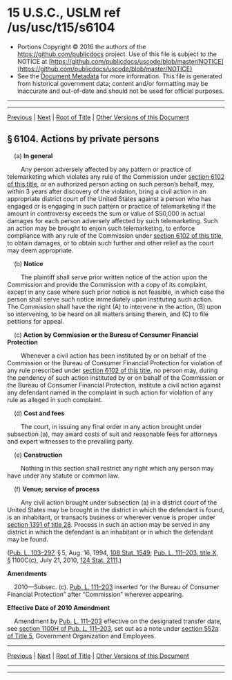 ---
---

# 15 U.S.C., USLM ref /us/usc/t15/s6104

* Portions Copyright © 2016 the authors of the https://github.com/publicdocs project.
  Use of this file is subject to the NOTICE at [https://github.com/publicdocs/uscode/blob/master/NOTICE](https://github.com/publicdocs/uscode/blob/master/NOTICE)
* See the [Document Metadata](././../../../..//README.md) for more information.
  This file is generated from historical government data; content and/or formatting may be inaccurate and out-of-date and should not be used for official purposes.

----------
----------

[Previous](./../../../..//us/usc/t15/ch87/m__us_usc_t15_s6103.md) | [Next](./../../../..//us/usc/t15/ch87/m__us_usc_t15_s6105.md) | [Root of Title](./../../../../) | [Other Versions of this Document](https://publicdocs.github.io/go/links?ns=uslm&ref=%2Fus%2Fusc%2Ft15%2Fs6104)

## § 6104. Actions by private persons

    (a) __In general__ 

        Any person adversely affected by any pattern or practice of telemarketing which violates any rule of the Commission under [section 6102 of this title][/us/usc/t15/s6102], or an authorized person acting on such person’s behalf, may, within 3 years after discovery of the violation, bring a civil action in an appropriate district court of the United States against a person who has engaged or is engaging in such pattern or practice of telemarketing if the amount in controversy exceeds the sum or value of $50,000 in actual damages for each person adversely affected by such telemarketing. Such an action may be brought to enjoin such telemarketing, to enforce compliance with any rule of the Commission under [section 6102 of this title][/us/usc/t15/s6102], to obtain damages, or to obtain such further and other relief as the court may deem appropriate.

    (b) __Notice__ 

        The plaintiff shall serve prior written notice of the action upon the Commission and provide the Commission with a copy of its complaint, except in any case where such prior notice is not feasible, in which case the person shall serve such notice immediately upon instituting such action. The Commission shall have the right (A) to intervene in the action, (B) upon so intervening, to be heard on all matters arising therein, and (C) to file petitions for appeal.

    (c) __Action by Commission or the Bureau of Consumer Financial Protection__ 

        Whenever a civil action has been instituted by or on behalf of the Commission or the Bureau of Consumer Financial Protection for violation of any rule prescribed under [section 6102 of this title][/us/usc/t15/s6102], no person may, during the pendency of such action instituted by or on behalf of the Commission or the Bureau of Consumer Financial Protection, institute a civil action against any defendant named in the complaint in such action for violation of any rule as alleged in such complaint.

    (d) __Cost and fees__ 

        The court, in issuing any final order in any action brought under subsection (a), may award costs of suit and reasonable fees for attorneys and expert witnesses to the prevailing party.

    (e) __Construction__ 

        Nothing in this section shall restrict any right which any person may have under any statute or common law.

    (f) __Venue; service of process__ 

        Any civil action brought under subsection (a) in a district court of the United States may be brought in the district in which the defendant is found, is an inhabitant, or transacts business or wherever venue is proper under [section 1391 of title 28][/us/usc/t28/s1391]. Process in such an action may be served in any district in which the defendant is an inhabitant or in which the defendant may be found.

([Pub. L. 103–297][/us/pl/103/297], § 5, Aug. 16, 1994, [108 Stat. 1549][/us/stat/108/1549]; [Pub. L. 111–203, title X][/us/pl/111/203/tX], § 1100C(c), July 21, 2010, [124 Stat. 2111][/us/stat/124/2111].)

 __Amendments__ 

    2010—Subsec. (c). [Pub. L. 111–203][/us/pl/111/203] inserted “or the Bureau of Consumer Financial Protection” after “Commission” wherever appearing.

 __Effective Date of 2010 Amendment__ 

    Amendment by [Pub. L. 111–203][/us/pl/111/203] effective on the designated transfer date, see [section 1100H of Pub. L. 111–203][/us/pl/111/203/s1100H], set out as a note under [section 552a of Title 5][/us/usc/t5/s552a], Government Organization and Employees.

----------

[Previous](./../../../..//us/usc/t15/ch87/m__us_usc_t15_s6103.md) | [Next](./../../../..//us/usc/t15/ch87/m__us_usc_t15_s6105.md) | [Root of Title](./../../../../) | [Other Versions of this Document](https://publicdocs.github.io/go/links?ns=uslm&ref=%2Fus%2Fusc%2Ft15%2Fs6104)

----------
----------

[/us/usc/t15/s6102]: https://publicdocs.github.io/go/links?ns=uslm&ref=%2Fus%2Fusc%2Ft15%2Fs6102
[/us/usc/t15/s6102]: https://publicdocs.github.io/go/links?ns=uslm&ref=%2Fus%2Fusc%2Ft15%2Fs6102
[/us/usc/t15/s6102]: https://publicdocs.github.io/go/links?ns=uslm&ref=%2Fus%2Fusc%2Ft15%2Fs6102
[/us/usc/t28/s1391]: https://publicdocs.github.io/go/links?ns=uslm&ref=%2Fus%2Fusc%2Ft28%2Fs1391
[/us/pl/103/297]: https://publicdocs.github.io/go/links?ns=uslm&ref=%2Fus%2Fpl%2F103%2F297
[/us/stat/108/1549]: https://publicdocs.github.io/go/links?ns=uslm&ref=%2Fus%2Fstat%2F108%2F1549
[/us/pl/111/203/tX]: https://publicdocs.github.io/go/links?ns=uslm&ref=%2Fus%2Fpl%2F111%2F203%2FtX
[/us/stat/124/2111]: https://publicdocs.github.io/go/links?ns=uslm&ref=%2Fus%2Fstat%2F124%2F2111
[/us/pl/111/203]: https://publicdocs.github.io/go/links?ns=uslm&ref=%2Fus%2Fpl%2F111%2F203
[/us/pl/111/203]: https://publicdocs.github.io/go/links?ns=uslm&ref=%2Fus%2Fpl%2F111%2F203
[/us/pl/111/203/s1100H]: https://publicdocs.github.io/go/links?ns=uslm&ref=%2Fus%2Fpl%2F111%2F203%2Fs1100H
[/us/usc/t5/s552a]: https://publicdocs.github.io/go/links?ns=uslm&ref=%2Fus%2Fusc%2Ft5%2Fs552a


